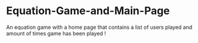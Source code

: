 # Equation-Game-and-Main-Page
An equation game with a home page that contains a list of users played and amount of times game has been played !
